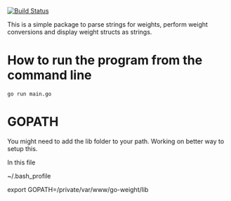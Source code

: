 [![Build Status](https://travis-ci.org/dlachasse/go-weight.svg?branch=master)](https://travis-ci.org/dlachasse/go-weight)

This is a simple package to parse strings for weights, perform weight conversions and display weight structs as strings.

# How to run the program from the command line

```go run main.go```

# GOPATH

You might need to add the lib folder to your path. Working on better way to setup this.

In this file

~/.bash_profile

export GOPATH=/private/var/www/go-weight/lib
